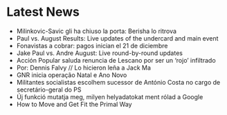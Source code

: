 # Latest News
-  Milinkovic-Savic gli ha chiuso la porta: Berisha lo ritrova
-  Paul vs. August Results: Live updates of the undercard and main event
-  Fonavistas a cobrar: pagos inician el 21 de diciembre
-  Jake Paul vs. Andre August: Live round-by-round updates
-  Acción Popular saluda renuncia de Lescano por ser un ‘rojo’ infiltrado
-  Por: Dennis Falvy // Lo hicieron leña a Jack Ma
-  GNR inicia operação Natal e Ano Novo
-  Militantes socialistas escolhem sucessor de António Costa no cargo de secretário-geral do PS
-  Új funkció mutatja meg, milyen helyadatokat ment rólad a Google
-  How to Move and Get Fit the Primal Way
